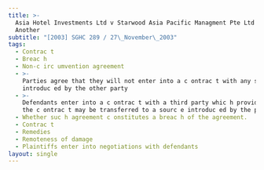 ```yaml
---
title: >-
  Asia Hotel Investments Ltd v Starwood Asia Pacific Managment Pte Ltd and
  Another
subtitle: "[2003] SGHC 289 / 27\_November\_2003"
tags:
  - Contrac t
  - Breac h
  - Non-c irc umvention agreement
  - >-
    Parties agree that they will not enter into a c ontrac t with any sourc e
    introduc ed by the other party
  - >-
    Defendants enter into a c ontrac t with a third party whic h provides that
    the c ontrac t may be transferred to a sourc e introduc ed by the plaintiffs
  - Whether suc h agreement c onstitutes a breac h of the agreement.
  - Contrac t
  - Remedies
  - Remoteness of damage
  - Plaintiffs enter into negotiations with defendants
layout: single
---
```


